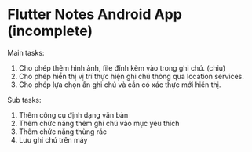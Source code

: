 # Flutter Notes Android App (incomplete)
Main tasks:
1. Cho phép thêm hình ảnh, file đính kèm vào trong ghi chú. (chiu)
2. Cho phép hiển thị vị trí thực hiện ghi chú thông qua location services.
3. Cho phép lựa chọn ẩn ghi chú và cần có xác thực mới hiển thị.

Sub tasks:
1. Thêm công cụ định dạng văn bản
2. Thêm chức năng thêm ghi chú vào mục yêu thích
3. Thêm chức năng thùng rác
4. Lưu ghi chú trên máy